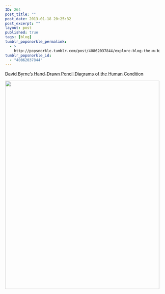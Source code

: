 ```yaml
---
ID: 264
post_title: ""
post_date: 2013-01-18 20:25:32
post_excerpt: ""
layout: post
published: true
tags: [blog]
tumblr_popsnorkle_permalink:
  - >
    http://popsnorkle.tumblr.com/post/40862037844/explore-blog-the-m-bius-structure-of
tumblr_popsnorkle_id:
  - "40862037844"
---
```

<a href="http://www.brainpickings.org/index.php/2013/01/18/david-byrne-arboretum/">David Byrne’s Hand-Drawn Pencil Diagrams of the Human Condition</a>

<img src="http://www.brainpickings.org/wp-content/uploads/2013/01/byrnearboretum_mobius.jpg" width="502" height="678" class="alignnone" />
